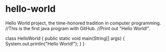 # hello-world
Hello World project, the time-honored tradition in computer programming.
//This is the first java program with GitHub.
//Print out "Hello World!".

class HelloWorld {
  public static void main(String[] args) {
    System.out.println("Hello World!");
  }
}
